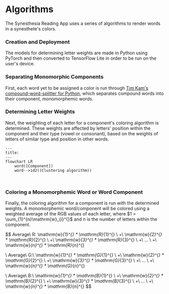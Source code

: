 # Algorithms
The Synesthesia Reading App uses a series of algorithms to render words in a synesthete's colors.


### Creation and Deployment
The models for determining letter weights are made in Python using PyTorch and 
then converted to TensorFlow Lite in order to be run on the user's device.

### Separating Monomorphic Components
First, each word yet to be assigned a color is run through [Tim Kam's compound-word-splitter for Python](https://github.com/TimKam/compound-word-splitter), 
which separates compound words into their component, monomorphemic words.

### Determining Letter Weights
Next, the weighting of each letter for a component's coloring algorithm is determined.
These weights are affected by letters' position within the component and their
type (vowel or consonant), based on the weights of letters of similar type
and position in other words.

```mermaid
---
title: 
---
flowchart LR
    word([Component])
    word-->id2((Clustering algorithm))
    
    
```

### Coloring a Monomorphemic Word or Word Component
Finally, the coloring algorithm for a component is run with the determined weights.
A monomorphemic word/component will be colored using a weighted average of the
RGB values of each letter, where $1 = \sum_{1}^{n}\mathrm{w}_{i}^{}$ and n is the 
number of letters within the component.

$$
Average\ R: \mathrm{w}_{1}^{} * \mathrm{R}_{1}^{} \ +\ \mathrm{w}_{2}^{} * \mathrm{R}_{2}^{} \ +\ \mathrm{w}_{3}^{} * \mathrm{R}_{3}^{} \ +\ ... \ +\ \mathrm{w}_{n}^{} * \mathrm{R}_{n}^{}

\\
Average\ G:\ \mathrm{w}_{1}^{} * \mathrm{G}_{1}^{} \ +\ \mathrm{w}_{2}^{} * \mathrm{G}_{2}^{} \ +\ \mathrm{w}_{3}^{} * \mathrm{G}_{3}^{} \ +\ ... \ +\ \mathrm{w}_{n}^{} * \mathrm{G}_{n}^{}

\\
Average\ B:\ \mathrm{w}_{1}^{} * \mathrm{B}_{1}^{} \ +\ \mathrm{w}_{2}^{} * \mathrm{B}_{2}^{} \ +\ \mathrm{w}_{3}^{} * \mathrm{B}_{3}^{} \ +\ ... \ +\ \mathrm{w}_{n}^{} * \mathrm{B}_{n}^{}
$$


